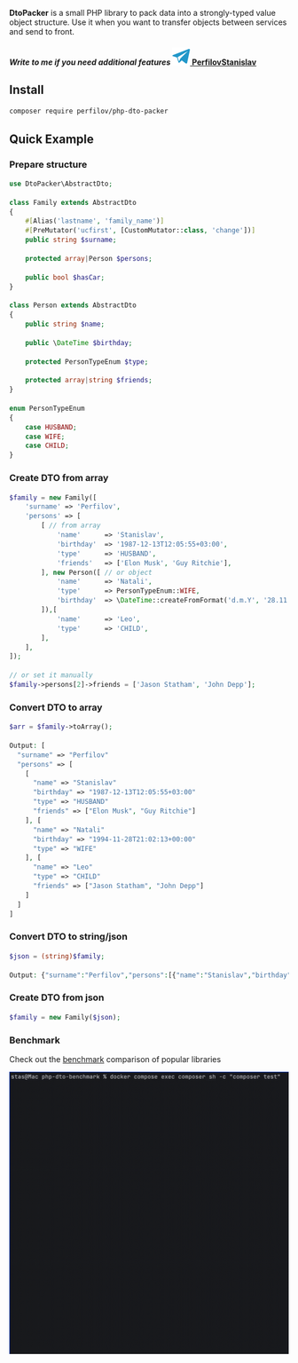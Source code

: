 **DtoPacker** is a small PHP library to pack data into a strongly-typed value object structure. Use it when you want to transfer objects between services and send to front.

#### _Write to me if you need additional features_ [![contact](./source/telegram.svg "telegram @PerfilovStanislav") PerfilovStanislav](https://PerfilovStanislav.t.me)

## Install
```bash
composer require perfilov/php-dto-packer
```

## Quick Example
### Prepare structure
```php
use DtoPacker\AbstractDto;

class Family extends AbstractDto
{
    #[Alias('lastname', 'family_name')]
    #[PreMutator('ucfirst', [CustomMutator::class, 'change'])]
    public string $surname;
    
    protected array|Person $persons;
    
    public bool $hasCar;
}

class Person extends AbstractDto
{
    public string $name;
    
    public \DateTime $birthday;
    
    protected PersonTypeEnum $type;
    
    protected array|string $friends;
}

enum PersonTypeEnum
{
    case HUSBAND;
    case WIFE;
    case CHILD;
}
```

### Create DTO from array
```php
$family = new Family([
    'surname' => 'Perfilov',
    'persons' => [
        [ // from array
            'name'      => 'Stanislav',
            'birthday'  => '1987-12-13T12:05:55+03:00',
            'type'      => 'HUSBAND',
            'friends'   => ['Elon Musk', 'Guy Ritchie'],
        ], new Person([ // or object
            'name'      => 'Natali',
            'type'      => PersonTypeEnum::WIFE,
            'birthday'  => \DateTime::createFromFormat('d.m.Y', '28.11.1994'),
        ]),[
            'name'      => 'Leo',
            'type'      => 'CHILD',
        ],
    ],
]);

// or set it manually
$family->persons[2]->friends = ['Jason Statham', 'John Depp'];
```

### Convert DTO to array
```php
$arr = $family->toArray();

Output: [
  "surname" => "Perfilov"
  "persons" => [
    [
      "name" => "Stanislav"
      "birthday" => "1987-12-13T12:05:55+03:00"
      "type" => "HUSBAND"
      "friends" => ["Elon Musk", "Guy Ritchie"]
    ], [
      "name" => "Natali"
      "birthday" => "1994-11-28T21:02:13+00:00"
      "type" => "WIFE"
    ], [
      "name" => "Leo"
      "type" => "CHILD"
      "friends" => ["Jason Statham", "John Depp"]
    ]
  ]
]
```

### Convert DTO to string/json
```php
$json = (string)$family;

Output: {"surname":"Perfilov","persons":[{"name":"Stanislav","birthday":"1987-12-13T12:05:55+03:00","type":"HUSBAND","friends":["Elon Musk","Guy Ritchie"]},{"name":"Natali","birthday":"1994-11-28T21:11:57+00:00","type":"WIFE"},{"name":"Leo","type":"CHILD","friends":["Jason Statham","John Depp"]}]}
```

### Create DTO from json
```php
$family = new Family($json);
```

### Benchmark
Check out the [benchmark](https://github.com/PerfilovStanislav/php-dto-benchmark) comparison of popular libraries

<img width="746" alt="image" src="https://raw.githubusercontent.com/PerfilovStanislav/php-dto-benchmark/main/dto-benchmark.gif">
